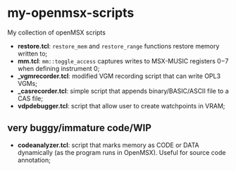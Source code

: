 # my-openmsx-scripts
My collection of openMSX scripts

* **restore.tcl**: `restore_mem` and `restore_range` functions restore memory written to;
* **mm.tcl**: `mm::toggle_access` captures writes to MSX-MUSIC registers $0-$7 when defining instrument 0;
* **_vgmrecorder.tcl**: modified VGM recording script that can write OPL3 VGMs;
* **_casrecorder.tcl**: simple script that appends binary/BASIC/ASCII file to a CAS file;
* **vdpdebugger.tcl**: script that allow user to create watchpoints in VRAM;

## very buggy/immature code/WIP
* **codeanalyzer.tcl**: script that marks memory as CODE or DATA dynamically (as the program runs in OpenMSX). Useful for source code annotation;

